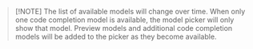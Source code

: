 > [!NOTE] The list of available models will change over time. When only one code completion model is available, the model picker will only show that model. Preview models and additional code completion models will be added to the picker as they become available.
